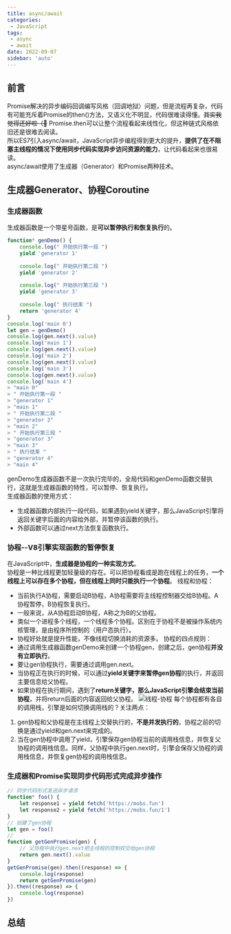 ```yaml
---
title: async/await
categories:
 - JavaScript
tags:
 - async
 - await
date: 2022-09-07
sidebar: 'auto'
---
```


## 前言
Promise解决的异步编码回调编写风格（回调地狱）问题，但是流程再复杂，代码有可能充斥着Promise的then()方法，又语义化不明显，代码很难读得懂。~~其实我觉得还好啦（🏃~~
Promise.then可以让整个流程看起来线性化，但这种链式风格依旧还是很难去阅读。<br/>
所以ES7引入async/await，JavaScript异步编程得到更大的提升，**提供了在不阻塞主线程的情况下使用同步代码实现异步访问资源的能力**，让代码看起来也很易读。<br/>
async/await使用了生成器（Generator）和Promise两种技术。

## 生成器Generator、协程Coroutine

### 生成器函数
生成器函数是一个带星号函数，是**可以暂停执行和恢复执行**的。
```js
function* genDemo() {
    console.log(" 开始执行第一段 ")
    yield 'generator 1'
 
    console.log(" 开始执行第二段 ")
    yield 'generator 2'
 
    console.log(" 开始执行第三段 ")
    yield 'generator 3'
 
    console.log(" 执行结束 ")
    return 'generator 4'
}
console.log('main 0')          
let gen = genDemo()
console.log(gen.next().value)  
console.log('main 1')          
console.log(gen.next().value)  
console.log('main 2')          
console.log(gen.next().value)  
console.log('main 3')          
console.log(gen.next().value) 
console.log('main 4')          
> "main 0"
> " 开始执行第一段 "
> "generator 1"
> "main 1"
> " 开始执行第二段 "
> "generator 2"
> "main 2"
> " 开始执行第三段 "
> "generator 3"
> "main 3"
> " 执行结束 "
> "generator 4"
> "main 4"
```
genDemo生成器函数不是一次执行完毕的，全局代码和genDemo函数交替执行，这就是生成器函数的特性，可以暂停、恢复执行。<br/>
生成器函数的使用方式：
* 生成器函数内部执行一段代码，如果遇到yield关键字，那么JavaScript引擎将返回关键字后面的内容给外部，并暂停该函数的执行。
* 外部函数可以通过next方法恢复函数执行。

### 协程--V8引擎实现函数的暂停恢复
在JavaScript中，**生成器是协程的一种实现方式**。<br/>
协程是一种比线程更加轻量级的存在。可以把协程看成是跑在线程上的任务，**一个线程上可以存在多个协程，但在线程上同时只能执行一个协程**。
线程和协程：
* 当前执行A协程，需要启动B协程，A协程需要将主线程控制器交给B协程。A协程暂停，B协程恢复执行。
* 一般来说，从A协程启动B协程，A称之为B的父协程。
* 类似一个进程多个线程，一个线程多个协程。区别在于协程不是被操作系统内核管理，是由程序所控制的（用户态执行）。
* 协程好处就是提升性能，不像线程切换消耗的资源多。
协程的四点规则：
* 通过调用生成器函数genDemo来创建一个协程gen，创建之后，gen协程**并没有立即执行**。
* 要让gen协程执行，需要通过调用gen.next。
* 当协程正在执行的时候，可以通过**yield关键字来暂停gen协程**的执行，并返回主要信息给父协程。
* 如果协程在执行期间，遇到了**return关键字，那么JavaScript引擎会结束当前协程**，并将return后面的内容返回给父协程。
![线程-协程](https://s2.loli.net/2022/09/07/MfjlJ5KbXLcO97N.png)
每个协程都有各自的调用栈，引擎是如何切换调用栈的？关注两点：
1. gen协程和父协程是在主线程上交替执行的，**不是并发执行的**，协程之前的切换是通过yield和gen.next来完成的。
2. 当在gen协程中调用了yield，引擎保存gen协程当前的调用栈信息，并恢复父协程的调用栈信息。同样，父协程中执行gen.next时，引擎会保存父协程的调用栈信息，并恢复gen协程的调用栈信息。

### 生成器和Promise实现同步代码形式完成异步操作
```js
// 同步代码形式发送异步请求
function* foo() {
    let response1 = yield fetch('https://mobs.fun')
    let response2 = yield fetch('https://mobs.fun/1')
}
// 创建了gen协程
let gen = foo()
// 
function getGenPromise(gen) {
    // 父协程中执行gen.next把主线程的控制权交给gen协程
    return gen.next().value
}
getGenPromise(gen).then((response) => {
    console.log(response)
    return getGenPromise(gen)
}).then((response) => {
    console.log(response)
})
```
## 总结